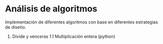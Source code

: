 # Análisis de algoritmos 
Implementación de diferentes algoritmos con base en diferentes estrategias de diseño.
1. Divide y venceras
1.1 Multiplicación entera (python)

